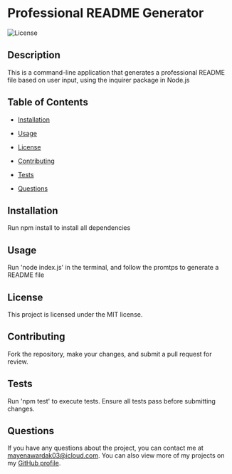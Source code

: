 # Professional README Generator

![License](https://img.shields.io/badge/license-MIT-blue.svg)

## Description

This is a command-line application that generates a professional README file based on user input, using the inquirer package in Node.js

## Table of Contents

* [Installation](#installation)
* [Usage](#usage)

* [License](#license)

* [Contributing](#contributing)
* [Tests](#tests)
* [Questions](#questions)

## Installation

Run npm install to install all dependencies

## Usage

Run 'node index.js' in the terminal, and follow the promtps to generate a README file

## License

This project is licensed under the MIT license.

## Contributing

Fork the repository, make your changes, and submit a pull request for review.

## Tests

Run 'npm test' to execute tests. Ensure all tests pass before submitting changes.

## Questions

If you have any questions about the project, you can contact me at [mayenawardak03@icloud.com](mailto:mayenawardak03@icloud.com). You can also view more of my projects on my [GitHub profile](https://github.com/Mayenawdk).
